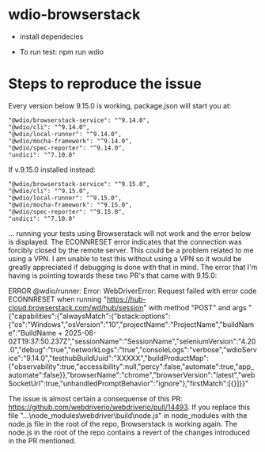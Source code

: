 # wdio-browserstack

* install dependecies

* To run test: npm run wdio


# Steps to reproduce the issue

Every version below 9.15.0 is working, package.json will start you at: 

    "@wdio/browserstack-service": "^9.14.0",
    "@wdio/cli": "^9.14.0",
    "@wdio/local-runner": "^9.14.0",
    "@wdio/mocha-framework": "^9.14.0",
    "@wdio/spec-reporter": "^9.14.0",
    "undici": "^7.10.0"

If v.9.15.0 installed instead:

    "@wdio/browserstack-service": "^9.15.0",
    "@wdio/cli": "^9.15.0",
    "@wdio/local-runner": "^9.15.0",
    "@wdio/mocha-framework": "^9.15.0",
    "@wdio/spec-reporter": "^9.15.0",
    "undici": "^7.10.0"

... running your tests using Browserstack will not work and the error below is displayed. The ECONNRESET error indicates that the connection was forcibly closed by the remote server. This could be a problem related to me using a VPN. I am unable to test this without using a VPN so it would be greatly appreciated if debugging is done with that in mind. The error that I'm having is pointing towards these two PR's that came with 9.15.0:

ERROR @wdio/runner: Error: WebDriverError: Request failed with error code ECONNRESET when running "https://hub-cloud.browserstack.com/wd/hub/session" with method "POST" and args "{"capabilities":{"alwaysMatch":{"bstack:options":{"os":"Windows","osVersion":"10","projectName":"ProjectName","buildName":"BuildName + 2025-06-02T19:37:50.237Z","sessionName":"SessionName","seleniumVersion":"4.20.0","debug":"true","networkLogs":"true","consoleLogs":"verbose","wdioService":"9.14.0","testhubBuildUuid":"XXXXX","buildProductMap":{"observability":true,"accessibility":null,"percy":false,"automate":true,"app_automate":false}},"browserName":"chrome","browserVersion":"latest","webSocketUrl":true,"unhandledPromptBehavior":"ignore"},"firstMatch":[{}]}}"


The issue is almost certain a consequense of this PR: https://github.com/webdriverio/webdriverio/pull/14493. If you replace this file "...\node_modules\webdriver\build\node.js" in node_modules with the node.js file in the root of the repo, Browserstack is working again. The node.js in the root of the repo contains a revert of the changes introduced in the PR mentioned.  

